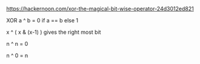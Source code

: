 https://hackernoon.com/xor-the-magical-bit-wise-operator-24d3012ed821

XOR
a ^ b = 0 if a == b else 1 

x ^ ( x & (x-1) ) gives the right most bit

n ^ n = 0

n ^ 0 = n
